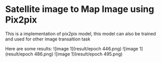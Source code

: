 # Satellite image to Map Image using Pix2pix

This is a implementation of pix2pix model, this model can also be trained and used for other image transaltion task 

Here are some results:
![image 1](result/epoch 446.png)
![image 1](result/epoch 486.png)
![image 1](result/epoch 495.png)

